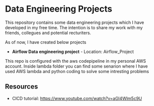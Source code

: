 # Data Engineering Projects
This repository contains some data engineering projects which I have developed in my free time.
The intention is to share my work with my friends, collegues and potential recturiters.

As of now, I have created below projects
- **Airflow Data engineering project** - Location:  Airflow_Project

This repo is configured with the aws codepipeline in my personal AWS account.
Inside lambda folder you can find some senarion where I have used AWS lambda and python coding to solve some intresting problems

## Resources
- CICD tutorial: https://www.youtube.com/watch?v=aGI4Wlm5c9U